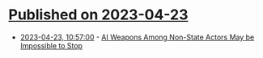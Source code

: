 # [Published on 2023-04-23](index.md)

* [2023-04-23, 10:57:00](https://soylentnews.org/article.pl?sid=23/04/21/1743200&from=rss) - [AI Weapons Among Non-State Actors May be Impossible to Stop](https://soylentnews.org/article.pl?sid=23/04/21/1743200&from=rss)
